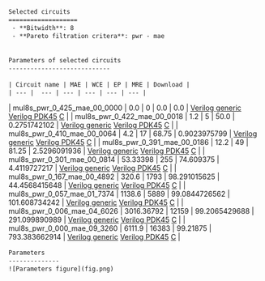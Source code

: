 
    Selected circuits
    ===================
     - **Bitwidth**: 8
     - **Pareto filtration critera**: pwr - mae
    
    
    Parameters of selected circuits
    ----------------------------
    
    | Circuit name | MAE | WCE | EP | MRE | Download |
    | --- |  --- | --- | --- | --- | --- | 
| mul8s_pwr_0_425_mae_00_0000 | 0.0 | 0 | 0.0 | 0.0 |  [Verilog generic](mul8s_pwr_0_425_mae_00_0000_gen.v) [Verilog PDK45](mul8s_pwr_0_425_mae_00_0000_pdk45.v)  [C](mul8s_pwr_0_425_mae_00_0000.c) |
| mul8s_pwr_0_422_mae_00_0018 | 1.2 | 5 | 50.0 | 0.2751742102 |  [Verilog generic](mul8s_pwr_0_422_mae_00_0018_gen.v) [Verilog PDK45](mul8s_pwr_0_422_mae_00_0018_pdk45.v)  [C](mul8s_pwr_0_422_mae_00_0018.c) |
| mul8s_pwr_0_410_mae_00_0064 | 4.2 | 17 | 68.75 | 0.9023975799 |  [Verilog generic](mul8s_pwr_0_410_mae_00_0064_gen.v) [Verilog PDK45](mul8s_pwr_0_410_mae_00_0064_pdk45.v)  [C](mul8s_pwr_0_410_mae_00_0064.c) |
| mul8s_pwr_0_391_mae_00_0186 | 12.2 | 49 | 81.25 | 2.5296091936 |  [Verilog generic](mul8s_pwr_0_391_mae_00_0186_gen.v) [Verilog PDK45](mul8s_pwr_0_391_mae_00_0186_pdk45.v)  [C](mul8s_pwr_0_391_mae_00_0186.c) |
| mul8s_pwr_0_301_mae_00_0814 | 53.33398 | 255 | 74.609375 | 4.4119727217 |  [Verilog generic](mul8s_pwr_0_301_mae_00_0814_gen.v) [Verilog PDK45](mul8s_pwr_0_301_mae_00_0814_pdk45.v)  [C](mul8s_pwr_0_301_mae_00_0814.c) |
| mul8s_pwr_0_167_mae_00_4892 | 320.6 | 1793 | 98.291015625 | 44.4568415648 |  [Verilog generic](mul8s_pwr_0_167_mae_00_4892_gen.v) [Verilog PDK45](mul8s_pwr_0_167_mae_00_4892_pdk45.v)  [C](mul8s_pwr_0_167_mae_00_4892.c) |
| mul8s_pwr_0_057_mae_01_7374 | 1138.6 | 5889 | 99.0844726562 | 101.608734242 |  [Verilog generic](mul8s_pwr_0_057_mae_01_7374_gen.v) [Verilog PDK45](mul8s_pwr_0_057_mae_01_7374_pdk45.v)  [C](mul8s_pwr_0_057_mae_01_7374.c) |
| mul8s_pwr_0_006_mae_04_6026 | 3016.36792 | 12159 | 99.2065429688 | 291.099890989 |  [Verilog generic](mul8s_pwr_0_006_mae_04_6026_gen.v) [Verilog PDK45](mul8s_pwr_0_006_mae_04_6026_pdk45.v)  [C](mul8s_pwr_0_006_mae_04_6026.c) |
| mul8s_pwr_0_000_mae_09_3260 | 6111.9 | 16383 | 99.21875 | 793.383662914 |  [Verilog generic](mul8s_pwr_0_000_mae_09_3260_gen.v) [Verilog PDK45](mul8s_pwr_0_000_mae_09_3260_pdk45.v)  [C](mul8s_pwr_0_000_mae_09_3260.c) |
    
    Parameters
    --------------
    ![Parameters figure](fig.png)
             